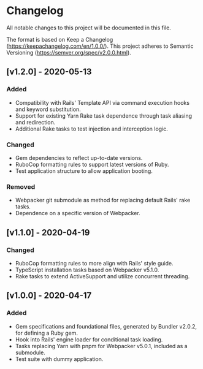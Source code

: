 # Changelog

All notable changes to this project will be documented in this file.

The format is based on Keep a Changelog (<https://keepachangelog.com/en/1.0.0/>). This project adheres to Semantic Versioning (<https://semver.org/spec/v2.0.0.html>).

## [v1.2.0] - 2020-05-13

### Added

- Compatibility with Rails' Template API via command execution hooks and keyword substitution.
- Support for existing Yarn Rake task dependence through task aliasing and redirection.
- Additional Rake tasks to test injection and interception logic.

### Changed

- Gem dependencies to reflect up-to-date versions.
- RuboCop formatting rules to support latest versions of Ruby.
- Test application structure to allow application booting.

### Removed

- Webpacker git submodule as method for replacing default Rails' rake tasks.
- Dependence on a specific version of Webpacker.

## [v1.1.0] - 2020-04-19

### Changed

- RuboCop formatting rules to more align with Rails' style guide.
- TypeScript installation tasks based on Webpacker v5.1.0.
- Rake tasks to extend ActiveSupport and utilize concurrent threading.

## [v1.0.0] - 2020-04-17

### Added

- Gem specifications and foundational files, generated by Bundler v2.0.2, for defining a Ruby gem.
- Hook into Rails' engine loader for conditional task loading.
- Tasks replacing Yarn with pnpm for Webpacker v5.0.1, included as a submodule.
- Test suite with dummy application.
